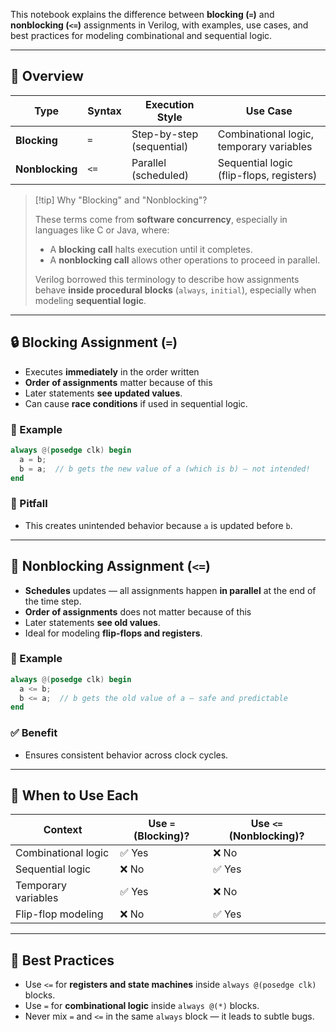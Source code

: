 
This notebook explains the difference between **blocking (`=`)** and **nonblocking (`<=`)** assignments in Verilog, with examples, use cases, and best practices for modeling combinational and sequential logic.

---

## 📌 Overview

| Type              | Syntax   | Execution Style         | Use Case                  |
|-------------------|----------|--------------------------|---------------------------|
| **Blocking**      | `=`      | Step-by-step (sequential)| Combinational logic, temporary variables |
| **Nonblocking**   | `<=`     | Parallel (scheduled)     | Sequential logic (flip-flops, registers) |

> [!tip] Why "Blocking" and "Nonblocking"?
>
> These terms come from **software concurrency**, especially in languages like C or Java, where:
>
> - A **blocking call** halts execution until it completes.    
> - A **nonblocking call** allows other operations to proceed in parallel.
>
> Verilog borrowed this terminology to describe how assignments behave **inside procedural blocks** (`always`, `initial`), especially when modeling **sequential logic**.

---

## 🔒 Blocking Assignment (`=`)

- Executes **immediately** in the order written
- **Order of assignments** matter because of this
- Later statements **see updated values**.
- Can cause **race conditions** if used in sequential logic.

### 🧪 Example

```verilog
always @(posedge clk) begin
  a = b;
  b = a;  // b gets the new value of a (which is b) — not intended!
end
```

### 🚫 Pitfall
- This creates unintended behavior because `a` is updated before `b`.

---

## 🔁 Nonblocking Assignment (`<=`)

- **Schedules** updates — all assignments happen **in parallel** at the end of the time step.
- **Order of assignments** does not matter because of this
- Later statements **see old values**.
- Ideal for modeling **flip-flops and registers**.

### 🧪 Example

```verilog
always @(posedge clk) begin
  a <= b;
  b <= a;  // b gets the old value of a — safe and predictable
end
```

### ✅ Benefit
- Ensures consistent behavior across clock cycles.

---

## 🧩 When to Use Each

| Context                  | Use `=` (Blocking)? | Use `<=` (Nonblocking)? |
|--------------------------|---------------------|--------------------------|
| Combinational logic      | ✅ Yes              | ❌ No                   |
| Sequential logic         | ❌ No               | ✅ Yes                  |
| Temporary variables      | ✅ Yes              | ❌ No                   |
| Flip-flop modeling       | ❌ No               | ✅ Yes                  |

---

## 🧠 Best Practices

- Use `<=` for **registers and state machines** inside `always @(posedge clk)` blocks.
- Use `=` for **combinational logic** inside `always @(*)` blocks.
- Never mix `=` and `<=` in the same `always` block — it leads to subtle bugs.
